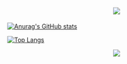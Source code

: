 <h1 align="center"> <a href="https://sunguoqi.com/"> <img src="https://readme-typing-svg.herokuapp.com/?lines=加油！打工人!&center=true&size=27"> </a> </h1>

[![Anurag's GitHub stats](https://github-readme-stats.vercel.app/api?username=jiabinleo&count_private=true)](https://github.com/jiabinleo)

[![Top Langs](https://github-readme-stats.vercel.app/api/top-langs/?username=jiabinleo&count_private=true)](https://github.com/jiabinleo)

<div align="center"> <img src="https://visitor-badge.glitch.me/badge?page_id=sun0225SUN" /> </div>
